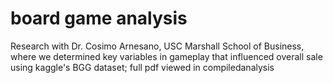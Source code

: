 # board game analysis
Research with Dr. Cosimo Arnesano, USC Marshall School of Business, where we determined key variables in gameplay that influenced overall sale using kaggle's BGG dataset; full pdf viewed in compiledanalysis
